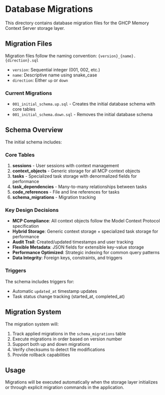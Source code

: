 # Database Migrations

This directory contains database migration files for the GHCP Memory Context Server storage layer.

## Migration Files

Migration files follow the naming convention: `{version}_{name}.{direction}.sql`

- `version`: Sequential integer (001, 002, etc.)
- `name`: Descriptive name using snake_case
- `direction`: Either `up` or `down`

### Current Migrations

- `001_initial_schema.up.sql` - Creates the initial database schema with core tables
- `001_initial_schema.down.sql` - Removes the initial database schema

## Schema Overview

The initial schema includes:

### Core Tables

1. **sessions** - User sessions with context management
2. **context_objects** - Generic storage for all MCP context objects
3. **tasks** - Specialized task storage with denormalized fields for performance
4. **task_dependencies** - Many-to-many relationships between tasks
5. **code_references** - File and line references for tasks
6. **schema_migrations** - Migration tracking

### Key Design Decisions

- **MCP Compliance**: All context objects follow the Model Context Protocol specification
- **Hybrid Storage**: Generic context storage + specialized task storage for performance
- **Audit Trail**: Created/updated timestamps and user tracking
- **Flexible Metadata**: JSON fields for extensible key-value storage
- **Performance Optimized**: Strategic indexing for common query patterns
- **Data Integrity**: Foreign keys, constraints, and triggers

### Triggers

The schema includes triggers for:
- Automatic `updated_at` timestamp updates
- Task status change tracking (started_at, completed_at)

## Migration System

The migration system will:
1. Track applied migrations in the `schema_migrations` table
2. Execute migrations in order based on version number
3. Support both up and down migrations
4. Verify checksums to detect file modifications
5. Provide rollback capabilities

## Usage

Migrations will be executed automatically when the storage layer initializes or through explicit migration commands in the application.
